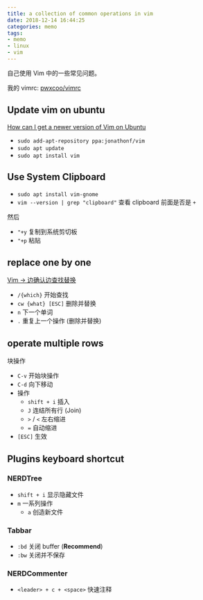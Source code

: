 ```yaml
---
title: a collection of common operations in vim
date: 2018-12-14 16:44:25
categories: memo
tags:
- memo
- linux
- vim
---
```


自己使用 Vim 中的一些常见问题。

我的 vimrc: [pwxcoo/vimrc](https://github.com/pwxcoo/vimrc)



## Update vim on ubuntu

[How can I get a newer version of Vim on Ubuntu](https://vi.stackexchange.com/questions/10817/how-can-i-get-a-newer-version-of-vim-on-ubuntu)

- `sudo add-apt-repository ppa:jonathonf/vim`
- `sudo apt update`
- `sudo apt install vim`


## Use System Clipboard

- `sudo apt install vim-gnome`
- `vim --version | grep "clipboard"` 查看 clipboard 前面是否是 `+`

然后

- `"+y` 复制到系统剪切板
- `"+p` 粘贴

## replace one by one

[Vim -> 边确认边查找替换](https://blog.csdn.net/feelang/article/details/38408875)

- `/{which}` 开始查找
- `cw {what} [ESC]` 删除并替换
- `n` 下一个单词
- `.` 重复上一个操作 (删除并替换) 

## operate multiple rows

块操作

- `C-v` 开始块操作
- `C-d` 向下移动
- 操作
    - `shift + i` 插入
    - `J` 连结所有行 (Join) 
    - `>` / `<` 左右缩进
    - `=` 自动缩进
- `[ESC]` 生效

## Plugins keyboard shortcut

### NERDTree

- `shift + i` 显示隐藏文件
- `m` 一系列操作
    - `a` 创造新文件

### Tabbar

- `:bd` 关闭 buffer  (**Recommend**)
- `:bw` 关闭并不保存

### NERDCommenter

- `<leader> + c + <space>` 快速注释
